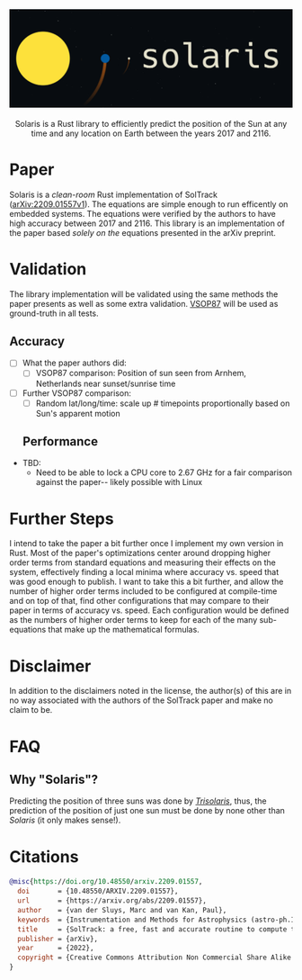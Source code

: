 <div align="center">
  <img src="https://github.com/ctrlaltf2/solaris/blob/main/assets/banner.png?raw=true" width="600"/>
</div>

<br>

<div align="center">
  Solaris is a Rust library to efficiently predict the position of the Sun at any time and any location on Earth between the years 2017 and 2116. 
</div>

# Paper
Solaris is a *clean-room* Rust implementation of SolTrack ([arXiv:2209.01557v1](https://arxiv.org/abs/2209.01557)). The equations are simple enough to run efficently on embedded systems. The equations were verified by the authors to have high accuracy between 2017 and 2116. This library is an implementation of the paper based _solely on the_ equations presented in the arXiv preprint.

# Validation
The library implementation will be validated using the same methods the paper presents as well as some extra validation. [VSOP87](https://www.caglow.com/info/compute/vsop87) will be used as ground-truth in all tests.

  ## Accuracy
- [ ] What the paper authors did:
  - [ ] VSOP87 comparison: Position of sun seen from Arnhem, Netherlands near sunset/sunrise time
- [ ] Further VSOP87 comparison: 
  - [ ] Random lat/long/time: scale up # timepoints proportionally based on Sun's apparent motion

  ## Performance
- TBD:
  - Need to be able to lock a CPU core to 2.67 GHz for a fair comparison against the paper-- likely possible with Linux

# Further Steps
I intend to take the paper a bit further once I implement my own version in Rust. Most of the paper's optimizations center around dropping higher order terms from standard equations and measuring their effects on the system, effectively finding a local minima where accuracy vs. speed that was good enough to publish. I want to take this a bit further, and allow the number of higher order terms included to be configured at compile-time and on top of that, find other configurations that may compare to their paper in terms of accuracy vs. speed. Each configuration would be defined as the numbers of higher order terms to keep for each of the many sub-equations that make up the mathematical formulas.
  
# Disclaimer
  In addition to the disclaimers noted in the license, the author(s) of this are in no way associated with the authors of the SolTrack paper and make no claim to be.


# FAQ
  ## Why "Solaris"?
Predicting the position of three suns was done by *[Trisolaris](https://www.litcharts.com/lit/the-three-body-problem/terms/trisolaris)*, thus, the prediction of the position of just one sun must be done by none other than *Solaris* (it only makes sense!).

# Citations
```bibtex
@misc{https://doi.org/10.48550/arxiv.2209.01557,
  doi       = {10.48550/ARXIV.2209.01557},
  url       = {https://arxiv.org/abs/2209.01557}, 
  author    = {van der Sluys, Marc and van Kan, Paul},
  keywords  = {Instrumentation and Methods for Astrophysics (astro-ph.IM), Computational Physics (physics.comp-ph), FOS: Physical sciences, FOS: Physical sciences},
  title     = {SolTrack: a free, fast and accurate routine to compute the position of the Sun},
  publisher = {arXiv},
  year      = {2022},
  copyright = {Creative Commons Attribution Non Commercial Share Alike 4.0 International}
}
```
